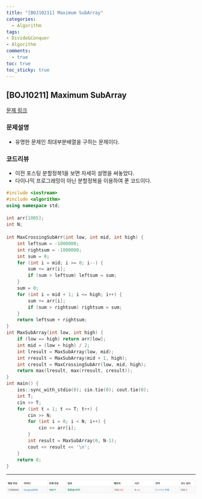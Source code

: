 ```yaml
---
title: "[BOJ10211] Maximum SubArray"
categories:
  - Algorithm
tags:
- Divide&Conquer
- Algorithm
comments:
  - true
toc: true
toc_sticky: true
---
```

## [BOJ10211] Maximum SubArray

[문제 링크](https://www.acmicpc.net/problem/10211)

### 문제설명
* 유명한 문제인 최대부분배열을 구하는 문제이다.

### 코드리뷰
* 이전 포스팅 분할정복1을 보면 자세히 설명을 써놓았다.
* 다이나믹 프로그래밍이 아닌 분할정복을 이용하여 푼 코드이다.
  
```cpp
#include <iostream>
#include <algorithm>
using namespace std;

int arr[1005];
int N;

int MaxCrossingSubArr(int low, int mid, int high) {
	int leftsum = -1000000;
	int rightsum = -1000000;
	int sum = 0;
	for (int i = mid; i >= 0; i--) {
		sum += arr[i];
		if (sum > leftsum) leftsum = sum;
	}
	sum = 0;
	for (int i = mid + 1; i <= high; i++) {
		sum += arr[i];
		if (sum > rightsum) rightsum = sum;
	}
	return leftsum + rightsum;
}
int MaxSubArray(int low, int high) {
	if (low == high) return arr[low];
	int mid = (low + high) / 2;
	int lresult = MaxSubArray(low, mid);
	int rresult = MaxSubArray(mid + 1, high);
	int cresult = MaxCrossingSubArr(low, mid, high);
	return max(lresult, max(rresult, cresult));
}
int main() {
	ios::sync_with_stdio(0); cin.tie(0); cout.tie(0);
	int T;
	cin >> T;
	for (int t = 1; t <= T; t++) {
		cin >> N;
		for (int i = 0; i < N; i++) {
			cin >> arr[i];
		}
		int result = MaxSubArray(0, N-1);
		cout << result << '\n';
	}
	return 0;
}
```

---

![](/assets/img/Algorithm/1907171.png)
